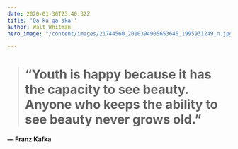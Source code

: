 ```yaml
---
date: 2020-01-30T23:40:32Z
title: 'Qa ka qa ska '
author: Walt Whitman
hero_image: "/content/images/21744560_2010394905653645_1995931249_n.jpg"

---
```

> # “Youth is happy because it has the capacity to see beauty. Anyone who keeps the ability to see beauty never grows old.”

**— Franz Kafka**